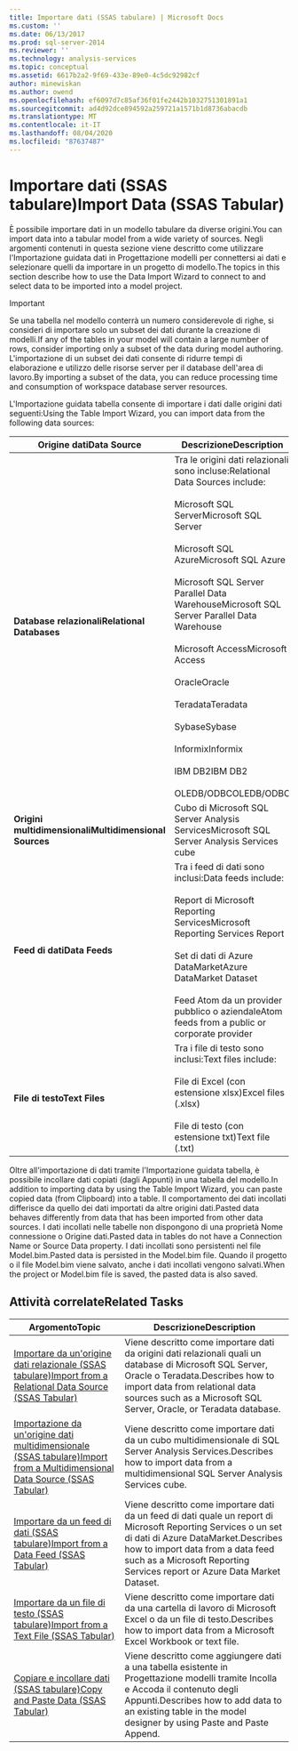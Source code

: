 ```yaml
---
title: Importare dati (SSAS tabulare) | Microsoft Docs
ms.custom: ''
ms.date: 06/13/2017
ms.prod: sql-server-2014
ms.reviewer: ''
ms.technology: analysis-services
ms.topic: conceptual
ms.assetid: 6617b2a2-9f69-433e-89e0-4c5dc92982cf
author: minewiskan
ms.author: owend
ms.openlocfilehash: ef6097d7c85af36f01fe2442b1032751301891a1
ms.sourcegitcommit: ad4d92dce894592a259721a1571b1d8736abacdb
ms.translationtype: MT
ms.contentlocale: it-IT
ms.lasthandoff: 08/04/2020
ms.locfileid: "87637487"
---
```

# <a name="import-data-ssas-tabular"></a><span data-ttu-id="4d3c1-102">Importare dati (SSAS tabulare)</span><span class="sxs-lookup"><span data-stu-id="4d3c1-102">Import Data (SSAS Tabular)</span></span>
  <span data-ttu-id="4d3c1-103">È possibile importare dati in un modello tabulare da diverse origini.</span><span class="sxs-lookup"><span data-stu-id="4d3c1-103">You can import data into a tabular model from a wide variety of sources.</span></span> <span data-ttu-id="4d3c1-104">Negli argomenti contenuti in questa sezione viene descritto come utilizzare l'Importazione guidata dati in Progettazione modelli per connettersi ai dati e selezionare quelli da importare in un progetto di modello.</span><span class="sxs-lookup"><span data-stu-id="4d3c1-104">The topics in this section describe how to use the Data Import Wizard to connect to and select data to be imported into a model project.</span></span>  
  
> [!IMPORTANT]  
>  <span data-ttu-id="4d3c1-105">Se una tabella nel modello conterrà un numero considerevole di righe, si consideri di importare solo un subset dei dati durante la creazione di modelli.</span><span class="sxs-lookup"><span data-stu-id="4d3c1-105">If any of the tables in your model will contain a large number of rows, consider importing only a subset of the data during model authoring.</span></span> <span data-ttu-id="4d3c1-106">L'importazione di un subset dei dati consente di ridurre tempi di elaborazione e utilizzo delle risorse server per il database dell'area di lavoro.</span><span class="sxs-lookup"><span data-stu-id="4d3c1-106">By importing a subset of the data, you can reduce processing time and consumption of workspace database server resources.</span></span>  
  
 <span data-ttu-id="4d3c1-107">L'Importazione guidata tabella consente di importare i dati dalle origini dati seguenti:</span><span class="sxs-lookup"><span data-stu-id="4d3c1-107">Using the Table Import Wizard, you can import data from the following data sources:</span></span>  
  
|<span data-ttu-id="4d3c1-108">**Origine dati**</span><span class="sxs-lookup"><span data-stu-id="4d3c1-108">**Data Source**</span></span>|<span data-ttu-id="4d3c1-109">**Descrizione**</span><span class="sxs-lookup"><span data-stu-id="4d3c1-109">**Description**</span></span>|  
|---------------------|---------------------|  
|<span data-ttu-id="4d3c1-110">**Database relazionali**</span><span class="sxs-lookup"><span data-stu-id="4d3c1-110">**Relational Databases**</span></span>|<span data-ttu-id="4d3c1-111">Tra le origini dati relazionali sono incluse:</span><span class="sxs-lookup"><span data-stu-id="4d3c1-111">Relational Data Sources include:</span></span><br /><br /> <span data-ttu-id="4d3c1-112">Microsoft SQL Server</span><span class="sxs-lookup"><span data-stu-id="4d3c1-112">Microsoft SQL Server</span></span><br /><br /> <span data-ttu-id="4d3c1-113">Microsoft SQL Azure</span><span class="sxs-lookup"><span data-stu-id="4d3c1-113">Microsoft SQL Azure</span></span><br /><br /> <span data-ttu-id="4d3c1-114">Microsoft SQL Server Parallel Data Warehouse</span><span class="sxs-lookup"><span data-stu-id="4d3c1-114">Microsoft SQL Server Parallel Data Warehouse</span></span><br /><br /> <span data-ttu-id="4d3c1-115">Microsoft Access</span><span class="sxs-lookup"><span data-stu-id="4d3c1-115">Microsoft Access</span></span><br /><br /> <span data-ttu-id="4d3c1-116">Oracle</span><span class="sxs-lookup"><span data-stu-id="4d3c1-116">Oracle</span></span><br /><br /> <span data-ttu-id="4d3c1-117">Teradata</span><span class="sxs-lookup"><span data-stu-id="4d3c1-117">Teradata</span></span><br /><br /> <span data-ttu-id="4d3c1-118">Sybase</span><span class="sxs-lookup"><span data-stu-id="4d3c1-118">Sybase</span></span><br /><br /> <span data-ttu-id="4d3c1-119">Informix</span><span class="sxs-lookup"><span data-stu-id="4d3c1-119">Informix</span></span><br /><br /> <span data-ttu-id="4d3c1-120">IBM DB2</span><span class="sxs-lookup"><span data-stu-id="4d3c1-120">IBM DB2</span></span><br /><br /> <span data-ttu-id="4d3c1-121">OLEDB/ODBC</span><span class="sxs-lookup"><span data-stu-id="4d3c1-121">OLEDB/ODBC</span></span>|  
|<span data-ttu-id="4d3c1-122">**Origini multidimensionali**</span><span class="sxs-lookup"><span data-stu-id="4d3c1-122">**Multidimensional Sources**</span></span>|<span data-ttu-id="4d3c1-123">Cubo di Microsoft SQL Server Analysis Services</span><span class="sxs-lookup"><span data-stu-id="4d3c1-123">Microsoft SQL Server Analysis Services cube</span></span>|  
|<span data-ttu-id="4d3c1-124">**Feed di dati**</span><span class="sxs-lookup"><span data-stu-id="4d3c1-124">**Data Feeds**</span></span>|<span data-ttu-id="4d3c1-125">Tra i feed di dati sono inclusi:</span><span class="sxs-lookup"><span data-stu-id="4d3c1-125">Data feeds include:</span></span><br /><br /> <span data-ttu-id="4d3c1-126">Report di Microsoft Reporting Services</span><span class="sxs-lookup"><span data-stu-id="4d3c1-126">Microsoft Reporting Services Report</span></span><br /><br /> <span data-ttu-id="4d3c1-127">Set di dati di Azure DataMarket</span><span class="sxs-lookup"><span data-stu-id="4d3c1-127">Azure DataMarket Dataset</span></span><br /><br /> <span data-ttu-id="4d3c1-128">Feed Atom da un provider pubblico o aziendale</span><span class="sxs-lookup"><span data-stu-id="4d3c1-128">Atom feeds from a public or corporate provider</span></span>|  
|<span data-ttu-id="4d3c1-129">**File di testo**</span><span class="sxs-lookup"><span data-stu-id="4d3c1-129">**Text Files**</span></span>|<span data-ttu-id="4d3c1-130">Tra i file di testo sono inclusi:</span><span class="sxs-lookup"><span data-stu-id="4d3c1-130">Text files include:</span></span><br /><br /> <span data-ttu-id="4d3c1-131">File di Excel (con estensione xlsx)</span><span class="sxs-lookup"><span data-stu-id="4d3c1-131">Excel files (.xlsx)</span></span><br /><br /> <span data-ttu-id="4d3c1-132">File di testo (con estensione txt)</span><span class="sxs-lookup"><span data-stu-id="4d3c1-132">Text file (.txt)</span></span>|  
  
 <span data-ttu-id="4d3c1-133">Oltre all'importazione di dati tramite l'Importazione guidata tabella, è possibile incollare dati copiati (dagli Appunti) in una tabella del modello.</span><span class="sxs-lookup"><span data-stu-id="4d3c1-133">In addition to importing data by using the Table Import Wizard, you can paste copied data (from Clipboard) into a table.</span></span> <span data-ttu-id="4d3c1-134">Il comportamento dei dati incollati differisce da quello dei dati importati da altre origini dati.</span><span class="sxs-lookup"><span data-stu-id="4d3c1-134">Pasted data behaves differently from data that has been imported from other data sources.</span></span> <span data-ttu-id="4d3c1-135">I dati incollati nelle tabelle non dispongono di una proprietà Nome connessione o Origine dati.</span><span class="sxs-lookup"><span data-stu-id="4d3c1-135">Pasted data in tables do not have a Connection Name or Source Data property.</span></span> <span data-ttu-id="4d3c1-136">I dati incollati sono persistenti nel file Model.bim.</span><span class="sxs-lookup"><span data-stu-id="4d3c1-136">Pasted data is persisted in the Model.bim file.</span></span> <span data-ttu-id="4d3c1-137">Quando il progetto o il file Model.bim viene salvato, anche i dati incollati vengono salvati.</span><span class="sxs-lookup"><span data-stu-id="4d3c1-137">When the project or Model.bim file is saved, the pasted data is also saved.</span></span>  
  
## <a name="related-tasks"></a><span data-ttu-id="4d3c1-138">Attività correlate</span><span class="sxs-lookup"><span data-stu-id="4d3c1-138">Related Tasks</span></span>  
  
|<span data-ttu-id="4d3c1-139">Argomento</span><span class="sxs-lookup"><span data-stu-id="4d3c1-139">Topic</span></span>|<span data-ttu-id="4d3c1-140">Descrizione</span><span class="sxs-lookup"><span data-stu-id="4d3c1-140">Description</span></span>|  
|-----------|-----------------|  
|[<span data-ttu-id="4d3c1-141">Importare da un'origine dati relazionale &#40;SSAS tabulare&#41;</span><span class="sxs-lookup"><span data-stu-id="4d3c1-141">Import from a Relational Data Source &#40;SSAS Tabular&#41;</span></span>](import-from-a-relational-data-source-ssas-tabular.md)|<span data-ttu-id="4d3c1-142">Viene descritto come importare dati da origini dati relazionali quali un database di Microsoft SQL Server, Oracle o Teradata.</span><span class="sxs-lookup"><span data-stu-id="4d3c1-142">Describes how to import data from relational data sources such as a Microsoft SQL Server, Oracle, or Teradata database.</span></span>|  
|[<span data-ttu-id="4d3c1-143">Importazione da un'origine dati multidimensionale &#40;SSAS tabulare&#41;</span><span class="sxs-lookup"><span data-stu-id="4d3c1-143">Import from a Multidimensional Data Source &#40;SSAS Tabular&#41;</span></span>](import-from-a-multidimensional-data-source-ssas-tabular.md)|<span data-ttu-id="4d3c1-144">Viene descritto come importare dati da un cubo multidimensionale di SQL Server Analysis Services.</span><span class="sxs-lookup"><span data-stu-id="4d3c1-144">Describes how to import data from a multidimensional SQL Server Analysis Services cube.</span></span>|  
|[<span data-ttu-id="4d3c1-145">Importare da un feed di dati &#40;SSAS tabulare&#41;</span><span class="sxs-lookup"><span data-stu-id="4d3c1-145">Import from a Data Feed &#40;SSAS Tabular&#41;</span></span>](import-from-a-data-feed-ssas-tabular.md)|<span data-ttu-id="4d3c1-146">Viene descritto come importare dati da un feed di dati quale un report di Microsoft Reporting Services o un set di dati di Azure DataMarket.</span><span class="sxs-lookup"><span data-stu-id="4d3c1-146">Describes how to import data from a data feed such as a Microsoft Reporting Services report or Azure Data Market Dataset.</span></span>|  
|[<span data-ttu-id="4d3c1-147">Importare da un file di testo &#40;SSAS tabulare&#41;</span><span class="sxs-lookup"><span data-stu-id="4d3c1-147">Import from a Text File &#40;SSAS Tabular&#41;</span></span>](import-from-a-text-file-ssas-tabular.md)|<span data-ttu-id="4d3c1-148">Viene descritto come importare dati da una cartella di lavoro di Microsoft Excel o da un file di testo.</span><span class="sxs-lookup"><span data-stu-id="4d3c1-148">Describes how to import data from a Microsoft Excel Workbook or text file.</span></span>|  
|[<span data-ttu-id="4d3c1-149">Copiare e incollare dati &#40;SSAS tabulare&#41;</span><span class="sxs-lookup"><span data-stu-id="4d3c1-149">Copy and Paste Data &#40;SSAS Tabular&#41;</span></span>](copy-and-paste-data-ssas-tabular.md)|<span data-ttu-id="4d3c1-150">Viene descritto come aggiungere dati a una tabella esistente in Progettazione modelli tramite Incolla e Accoda il contenuto degli Appunti.</span><span class="sxs-lookup"><span data-stu-id="4d3c1-150">Describes how to add data to an existing table in the model designer by using Paste and Paste Append.</span></span>|  
  
  
